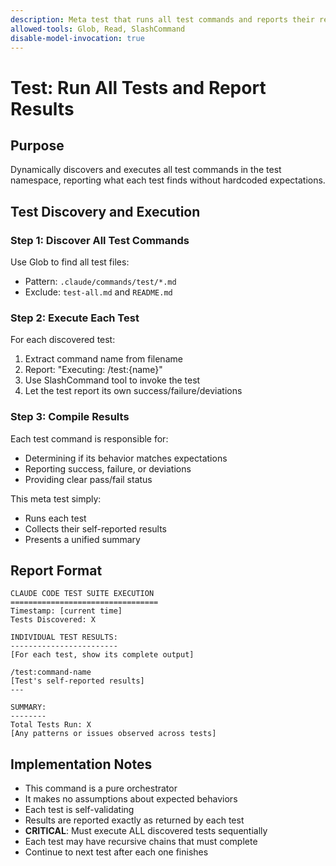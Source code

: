 ```yaml
---
description: Meta test that runs all test commands and reports their results
allowed-tools: Glob, Read, SlashCommand
disable-model-invocation: true
---
```


# Test: Run All Tests and Report Results

## Purpose
Dynamically discovers and executes all test commands in the test namespace, reporting what each test finds without hardcoded expectations.

## Test Discovery and Execution

### Step 1: Discover All Test Commands
Use Glob to find all test files:
- Pattern: `.claude/commands/test/*.md`
- Exclude: `test-all.md` and `README.md`

### Step 2: Execute Each Test
For each discovered test:
1. Extract command name from filename
2. Report: "Executing: /test:{name}"
3. Use SlashCommand tool to invoke the test
4. Let the test report its own success/failure/deviations

### Step 3: Compile Results
Each test command is responsible for:
- Determining if its behavior matches expectations
- Reporting success, failure, or deviations
- Providing clear pass/fail status

This meta test simply:
- Runs each test
- Collects their self-reported results
- Presents a unified summary

## Report Format

```
CLAUDE CODE TEST SUITE EXECUTION
=================================
Timestamp: [current time]
Tests Discovered: X

INDIVIDUAL TEST RESULTS:
------------------------
[For each test, show its complete output]

/test:command-name
[Test's self-reported results]
---

SUMMARY:
--------
Total Tests Run: X
[Any patterns or issues observed across tests]
```

## Implementation Notes
- This command is a pure orchestrator
- It makes no assumptions about expected behaviors
- Each test is self-validating
- Results are reported exactly as returned by each test
- **CRITICAL**: Must execute ALL discovered tests sequentially
- Each test may have recursive chains that must complete
- Continue to next test after each one finishes